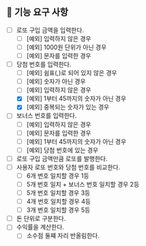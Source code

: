## 🚀 기능 요구 사항

- [ ] 로또 구입 금액을 입력한다.
  - [ ] [예외] 입력하지 않은 경우
  - [ ] [예외] 1000원 단위가 아닌 경우
  - [ ] [예외] 문자를 입력한 경우
- [ ] 당첨 번호를 입력한다.
  - [ ] [예외] 쉼표(,)로 되어 있지 않은 경우
  - [ ] [예외] 숫자가 아닌 경우
  - [ ] [예외] 입력하지 않은 경우
  - [X] [예외] 1부터 45까지의 숫자가 아닌 경우
  - [X] [예외] 중복되는 숫자가 있는 경우
- [ ] 보너스 번호를 입력한다.
  - [ ] [예외] 입력하지 않은 경우
  - [ ] [예외] 문자를 입력한 경우
  - [ ] [예외] 1부터 45까지의 숫자가 아닌 경우
  - [ ] [예외] 당첨 번호에 있는 경우
- [ ] 로또 구입 금액만큼 로또를 발행한다.
- [ ] 사용자 로또 번호와 당첨 번호를 비교한다.
  - [ ] 6개 번호 일치할 경우 1등
  - [ ] 5개 번호 일치 + 보너스 번호 일치할 경우 2등
  - [ ] 5개 번호 일치할 경우 3등
  - [ ] 4개 번호 일치할 경우 4등
  - [ ] 3개 번호 일치할 경우 5등
- [ ] 돈 단위로 구분한다.
- [ ] 수익률을 계산한다.
  - [ ] 소수점 둘쨰 자리 반올림한다.